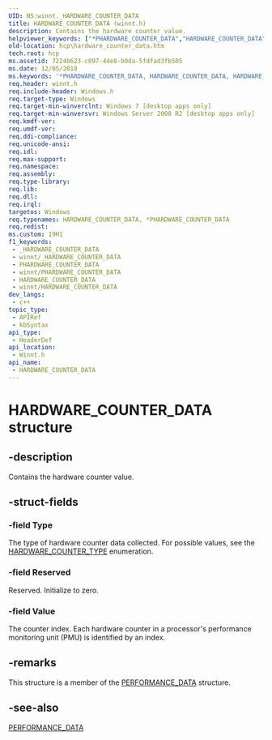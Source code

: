 ```yaml
---
UID: NS:winnt._HARDWARE_COUNTER_DATA
title: HARDWARE_COUNTER_DATA (winnt.h)
description: Contains the hardware counter value.
helpviewer_keywords: ["*PHARDWARE_COUNTER_DATA","HARDWARE_COUNTER_DATA","HARDWARE_COUNTER_DATA structure [Hardware Counter Profiling]","PHARDWARE_COUNTER_DATA","PHARDWARE_COUNTER_DATA structure pointer [Hardware Counter Profiling]","_HARDWARE_COUNTER_DATA","hcp.hardware_counter_data","winnt/HARDWARE_COUNTER_DATA","winnt/PHARDWARE_COUNTER_DATA"]
old-location: hcp\hardware_counter_data.htm
tech.root: hcp
ms.assetid: 7224b623-c097-44e8-b9da-5fdfad3fb505
ms.date: 12/05/2018
ms.keywords: '*PHARDWARE_COUNTER_DATA, HARDWARE_COUNTER_DATA, HARDWARE_COUNTER_DATA structure [Hardware Counter Profiling], PHARDWARE_COUNTER_DATA, PHARDWARE_COUNTER_DATA structure pointer [Hardware Counter Profiling], _HARDWARE_COUNTER_DATA, hcp.hardware_counter_data, winnt/HARDWARE_COUNTER_DATA, winnt/PHARDWARE_COUNTER_DATA'
req.header: winnt.h
req.include-header: Windows.h
req.target-type: Windows
req.target-min-winverclnt: Windows 7 [desktop apps only]
req.target-min-winversvr: Windows Server 2008 R2 [desktop apps only]
req.kmdf-ver: 
req.umdf-ver: 
req.ddi-compliance: 
req.unicode-ansi: 
req.idl: 
req.max-support: 
req.namespace: 
req.assembly: 
req.type-library: 
req.lib: 
req.dll: 
req.irql: 
targetos: Windows
req.typenames: HARDWARE_COUNTER_DATA, *PHARDWARE_COUNTER_DATA
req.redist: 
ms.custom: 19H1
f1_keywords:
 - _HARDWARE_COUNTER_DATA
 - winnt/_HARDWARE_COUNTER_DATA
 - PHARDWARE_COUNTER_DATA
 - winnt/PHARDWARE_COUNTER_DATA
 - HARDWARE_COUNTER_DATA
 - winnt/HARDWARE_COUNTER_DATA
dev_langs:
 - c++
topic_type:
 - APIRef
 - kbSyntax
api_type:
 - HeaderDef
api_location:
 - Winnt.h
api_name:
 - HARDWARE_COUNTER_DATA
---
```


# HARDWARE_COUNTER_DATA structure


## -description

Contains the hardware counter value.

## -struct-fields

### -field Type

The type of hardware counter data collected. For possible values, see the <a href="https://docs.microsoft.com/windows/desktop/api/winnt/ne-winnt-hardware_counter_type">HARDWARE_COUNTER_TYPE</a> enumeration.

### -field Reserved

Reserved. Initialize to zero.

### -field Value

The counter index. Each hardware counter in a processor's performance monitoring unit (PMU) is identified by an index.

## -remarks

This structure is a member of the <a href="https://docs.microsoft.com/windows/desktop/api/winnt/ns-winnt-performance_data">PERFORMANCE_DATA</a> structure.

## -see-also

<a href="https://docs.microsoft.com/windows/desktop/api/winnt/ns-winnt-performance_data">PERFORMANCE_DATA</a>

